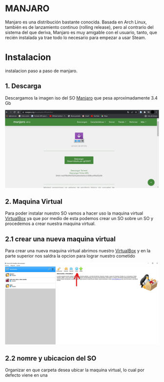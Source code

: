 
# MANJARO

Manjaro es una distribución bastante conocida.
Basada en Arch Linux, también es de lanzamiento continuo (rolling release), 
pero al contrario del sistema del que deriva, Manjaro es muy amigable con el usuario, 
tanto, que recién instalada ya trae todo lo necesario para empezar a usar Steam.
 
 # Instalacion
instalacion paso a paso de manjaro.

## 1. Descarga
Descargamos la imagen iso del SO [Manjaro][1_0] que pesa aproximadamente 3.4 Gb

![paginaWeb](img/screenshot1.png)


[1_0]:https://manjaro.org/downloads/official/xfce/ 

## 2. Maquina Virtual
Para poder instalar nuestro SO vamos a hacer uso la maquina virtual [VirtualBox][1_1]
ya que por medio de esta podemos crear un SO sobre un SO y procedemos a crear nuestra maquina virtual.


## 2.1 crear una nueva maquina virtual
Para crear una nueva maquina virtual abrimos nuestro [VirtualBox][1_1] y en la parte superior nos saldra la opcion
para lograr nuestro cometido 

![screenshot1](img/screenshot2.jpg)

## 2.2 nomre y ubicacion del SO
Organizar en que carpeta desea ubicar la maquina virtual, lo cual por defecto viene 
en una 

[1_1]:https://www.virtualbox.org/